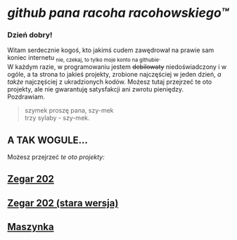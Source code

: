 # *github pana racoha racohowskiego™*
### **Dzień dobry!**
Witam serdecznie kogoś, kto jakimś cudem zawędrował na prawie sam koniec internetu <sub>nie, czekaj, to tylko moje konto na githubie</sub>.\
W każdym razie, w programowaniu jestem ~~debilowaty~~ niedoświadczony i w ogóle, a ta strona to jakieś projekty, zrobione najczęściej w jeden dzień, *a także* najczęściej z ukradzionych kodów.
Możesz tutaj przejrzeć te oto projekty, ale nie gwarantuję satysfakcji ani zwrotu pieniędzy.\
Pozdrawiam.
>szymek proszę pana, szy-mek\
>trzy sylaby - szy-mek.

## A TAK WOGULE...
Możesz przejrzeć *te oto projekty:*
## [Zegar 202](https://racohowskij.github.io/Zegar-202/)
## [Zegar 202 (stara wersja)](https://racohowskij.github.io/Zegar-202-old/)
## [Maszynka](https://racohowskij.github.io/Maszynka/)
